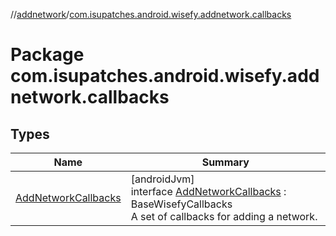 //[addnetwork](../../index.md)/[com.isupatches.android.wisefy.addnetwork.callbacks](index.md)

# Package com.isupatches.android.wisefy.addnetwork.callbacks

## Types

| Name | Summary |
|---|---|
| [AddNetworkCallbacks](-add-network-callbacks/index.md) | [androidJvm]<br>interface [AddNetworkCallbacks](-add-network-callbacks/index.md) : BaseWisefyCallbacks<br>A set of callbacks for adding a network. |
